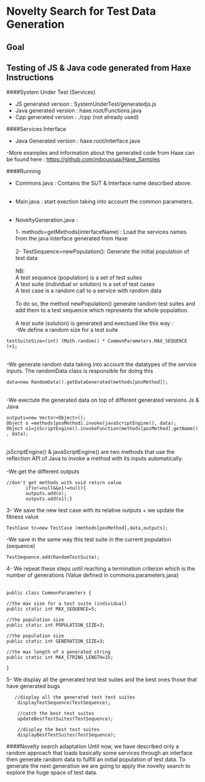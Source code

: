 Novelty Search for Test Data Generation
=================================
Goal
-----
Testing of JS & Java code generated from Haxe
Instructions
-----
####System Under Test (Services)
- JS generated version : SystemUnderTest/generatedjs.js 
- Java generated version : haxe.root/Functions.java
- Cpp generated version : ./cpp (not already used)

####Services Interface
- Java Generated version : haxe.root/interface.java

-More examples and information about the generated code from Haxe can be found here : https://github.com/mboussaa/Haxe_Samples


####Running
- Commons.java : Contains the SUT & Interface name described above.<br><br>
- Main.java : start exection taking into account the common parameters.<br><br>
- NoveltyGeneration.java :<br>
  
  1- methods=getMethods(interfaceName) : Load the services names from the java interface generated from Haxe<br><br>
  2- TestSequence=newPopulation(): Generate the initial population of test data<br><br>
NB: <br>
A test sequence (population) is a set of test suites <br>
A test suite (individual or solution) is a set of test cases <br>
A test case is a random call to a service with random data<br><br>
To do so, the method newPopulation() generate random test suites and add them to a test sequence which represents the whole population.<br><br>
A test suite (solution) is generated and exectued like this way : <br>
-We define a random size for a test suite<br>

```
testSuiteSize=(int) (Math.random() * CommonParameters.MAX_SEQUENCE )+1;
  ```
  <br>
-We generate random data taking into account the datatypes of the service inputs. The randomData class is responsible for doing this<br>

```
data=new RandomData().getDataGenerated(methods[posMethod]);
```
<br>
 -We exectute the generated data on top of different generated versions Js & Java<br>
 
 ``` 
outputs=new Vector<Object>();
Object o =methods[posMethod].invoke(javaScriptEngine(), data);
Object o1=jsScriptEngine().invokeFunction(methods[posMethod].getName() , data);
```
<br>
jsScriptEngine() & javaScriptEngine() are two methods that use the reflection API of Java to invoke a method with its inputs automatically. <br><br>
-We get the different outputs

 ``` 
 //don't get methods with void return value
	    if(o!=null&&o1!=null){
	    outputs.add(o);
	    outputs.add(o1);}
``` 

  3- We save the new test case with its relative outputs + we update the fitness value

 ``` 
TestCase tc=new TestCase (methods[posMethod],data,outputs);
 ``` 
 -We save in the same way this test suite in the current population (sequence)
 
  ``` 
 TestSequence.add(RandomTestSuite);
  ``` 
  4- We repeat these steps until reaching a termination criterion which is the number of generations (Value defined in commons.parameters.java)<br><br>
  
  	
	public class CommonParameters {
	
	//the max size for a test suite (individual)
	public static int MAX_SEQUENCE=5;
	
	//the population size
	public static int POPULATION_SIZE=3;
	
	//the population size
	public static int GENERATION_SIZE=3;
	
	//the max length of a generated string
	public static int MAX_STRING_LENGTH=15;
	
	}
	

  5- We display all the generated test test suites and the best ones those that have generated bugs
  
     
       //display all the generated test test suites
		displayTestSequence(TestSequence);
		
		//catch the best test suites
		updateBestTestSuites(TestSequence);

		//display the best test suites
		displayBestTestSuites(TestSequence);
		
####Novelty search adaptation
Until now, we have described only a random approach that loads basically some services through an interface then generate random data to fulfill an initial population of test data. To generate the next generation we are going to apply the novelty search to explore the huge space of test data.
		 
